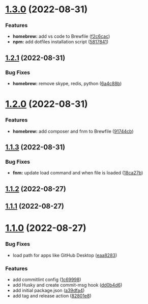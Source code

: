 # [1.3.0](https://github.com/smithtimmytim/dotfiles/compare/v1.2.1...v1.3.0) (2022-08-31)


### Features

* **homebrew:** add vs code to Brewfile ([f2c6cac](https://github.com/smithtimmytim/dotfiles/commit/f2c6cacdb4bb9727490f0dd19e62b9d1fb064af3))
* **npm:** add dotfiles installation script ([5817841](https://github.com/smithtimmytim/dotfiles/commit/58178416b0c623c8005e6d5da3e5f1a5301ad475))

## [1.2.1](https://github.com/smithtimmytim/dotfiles/compare/v1.2.0...v1.2.1) (2022-08-31)


### Bug Fixes

* **homebrew:** remove skype, redis, python ([6a4c88b](https://github.com/smithtimmytim/dotfiles/commit/6a4c88b6284888025f8ae2a715f557fbf3097da4))

# [1.2.0](https://github.com/smithtimmytim/dotfiles/compare/v1.1.3...v1.2.0) (2022-08-31)


### Features

* **homebrew:** add composer and fnm to Brewfile ([91744cb](https://github.com/smithtimmytim/dotfiles/commit/91744cb87435d1dd8d7a19bb9ec481c73edd464d))

## [1.1.3](https://github.com/smithtimmytim/dotfiles/compare/v1.1.2...v1.1.3) (2022-08-31)


### Bug Fixes

* **fnm:** update load command and when file is loaded ([18ca27b](https://github.com/smithtimmytim/dotfiles/commit/18ca27b9c50be863fa8cac86ae80650d06c89604))

## [1.1.2](https://github.com/smithtimmytim/dotfiles/compare/v1.1.1...v1.1.2) (2022-08-27)

## [1.1.1](https://github.com/smithtimmytim/dotfiles/compare/v1.1.0...v1.1.1) (2022-08-27)

# [1.1.0](https://github.com/smithtimmytim/dotfiles/compare/v1.0.0...v1.1.0) (2022-08-27)


### Bug Fixes

* load path for apps like GitHub Desktop ([eaa8283](https://github.com/smithtimmytim/dotfiles/commit/eaa82834574a171f52b84b7bb7477099652517ba))


### Features

* add commitlint config ([1c69998](https://github.com/smithtimmytim/dotfiles/commit/1c69998bea341566b3fce28add1c41f64e6546e8))
* add Husky and create commit-msg hook ([dd0b4d6](https://github.com/smithtimmytim/dotfiles/commit/dd0b4d6c0c03766ff22d8eaaed4e834fce9b41ca))
* add initial package.json ([a39dfa4](https://github.com/smithtimmytim/dotfiles/commit/a39dfa49f618a235b1e56f85583c9444dc770caf))
* add tag and release action ([82801e8](https://github.com/smithtimmytim/dotfiles/commit/82801e85bf74f5bdf1cdecfe90963007963f3f21))
